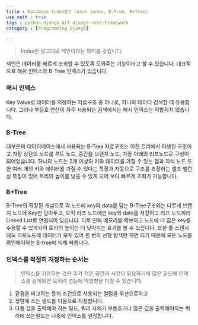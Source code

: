 ```yaml
---
title : Database Index란? (hash index, B-Tree, B+Tree)
use_math : true
tags : python django drf django-rest-framework
category : [Programming Django]

---
```


> Index란 말그대로 색인이라는 의미를 갖습니다.

색인은 데이터를 빠르게 조회할 수 있도록 도와주는 기능이라고 할 수 있습니다. 대표적으로 해쉬 인덱스와 B-Tree 인덱스가 있습니다.
### 해시 인덱스
Key Value로 데이터를 저장하는 자료구조 중 하나로, 하나의 데이터 검색할 때 유용합니다. 그러나 부등호 연산이 자주 사용되는 검색에서는 해시 인덱스는 적합히지 않습니다. 
### B-Tree
대부분의 데이터베이스에서 사용되는 B-Tree 자료구조는 이진 트리에서 파생된 구조이고 가장 상단의 노드를 루트 노드, 중간을 브랜치 노드, 가장 아래의 리프노드로 구성이 되어있습니다.
하나의 노드는 2개 이상의 키와 데이터를 가질 수 있는 점과 자식 노드 또한 여러 개의 키와 데이터를 가질 수 있다는 특징과 자동으로 구조를 조정하는 셀프 밸런싱 특징이 있어 트리의 높이를 낮출 수 있게 되어 보다 빠르게 조회가 가능합니다.
### B+Tree
B-Tree의 확장된 개념으로 각 노드에 key와 data를 담는 B-Tree구조와는 다르게 브랜치 노드에 Key만 담아두고, 오직 리프 노드에만 key와 data를 저장하고 리프 노드끼리 Linked List로 연결되어 있습니다. 이로 인해 메모리를 확보하고 노드에 더 많은 key를 수용할 수 있게되어 트리의 높이는 더 낮아지는 효과를 볼 수 있습니다. 또한 풀 스캔시에도 리프노드에 데이터가 모두 있어 한 번의 선형 탐색만 하면 되기 때문에 모든 노드를 확인해야하는 B-tree에 비해 빠릅니다.


### 인덱스를 적절히 지정하는 순서는

> 인덱스를 지정하는 것은 추가 적인 공간과 시간이 필요하기에 많은 필드에 인덱스를 걸게되면 오히려 성능에 악영향을 미칠 수 있습니다.

1. 같음을 비교하는 등치 조건으로 사용되는 컬럼을 우선으로하고
2. 정렬에 쓰는 필드를 다음으로 지정합니다.
3. 다중 값을 출력해야 하는 필드, 쿼리 자체가 부등호거나 많은 값을 출력해야하는 쿼리에 쓰는필드는 나중에 인덱스를 설정합니다.